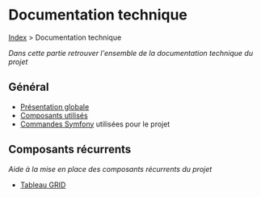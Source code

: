 # Documentation technique

[Index](../../index.md) > Documentation technique

*Dans cette partie retrouver l'ensemble de la documentation technique du projet*

## Général
* [Présentation globale](description.md)
* [Composants utilisés](composants.md)
* [Commandes Symfony](commandes.md) utilisées pour le projet

## Composants récurrents
*Aide à la mise en place des composants récurrents du projet*

* [Tableau GRID](grid.md)